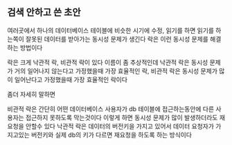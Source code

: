 검색 안하고 쓴 초안
---
여러곳에서 하나의 데이터베이스 테이블에 비슷한 시기에 수정, 읽기를 하면 읽기를 하는쪽이 잘못된 데이터를 받아가는 동시성 문제가 생긴다
락은 이런 동시성 문제를 해결하는 방법이다

락은 크게 낙관적 락, 비관적 락이 있다
이름이 좀 추상적인데
낙관적 락은 동시성 문제가 거의 일어나지 않는다고 가정했을때 가장 효율적인 락,
비관적 락은 동시성 문제가 많이 일어난다고 가정했을때 가장 효율적인 락이다 

좀더 자세히 말하면 

비관적 락은 간단히 어떤 데이터베이스 사용자가 db 테이블에 접근하는동안에 다른 사용자는 접근하지 못하도록 막는것이다
이렇게 하면 동시성 문제가 많이 발생하더라도 재요청을 안할수 있다
낙관적 락은 데이터의 버전키을 가지고 있어서 데이터 요청자가 가지고있는 버전키와 실제 db의 키가 다르면 재요청을 하도록 하는 방식이다

